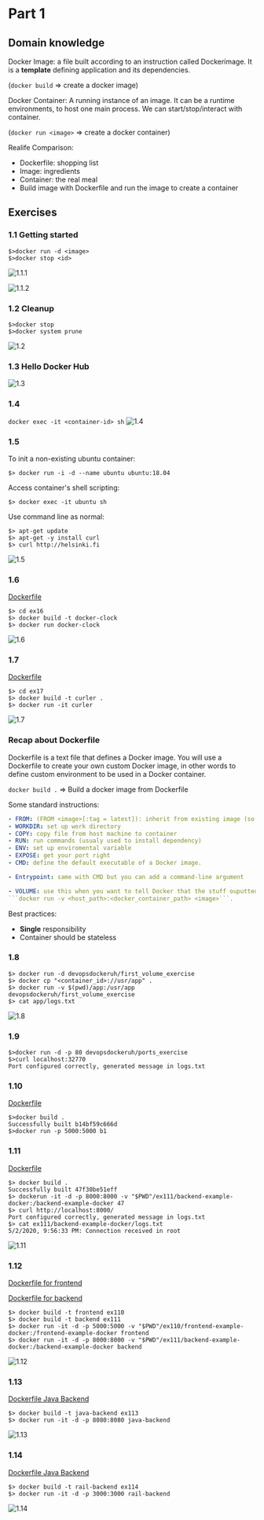 # Part 1

## Domain knowledge

Docker Image: a file built according to an instruction called Dockerimage. It is a **template** defining application and its dependencies.

(`docker build` => create a docker image)

Docker Container: A running instance of an image. It can be a runtime environments, to host one main process. We can start/stop/interact with container.

(`docker run <image>` => create a docker container)

Realife Comparison:

- Dockerfile: shopping list
- Image: ingredients
- Container: the real meal
- Build image with Dockerfile and run the image to create a container

## Exercises

### 1.1 Getting started

```shell
$>docker run -d <image>
$>docker stop <id>
```

![1.1.1](1-1-1.png)

![1.1.2](1-1-2.png)

### 1.2 Cleanup

```shell
$>docker stop
$>docker system prune
```

![1.2](1-2.png)

### 1.3 Hello Docker Hub

![1.3](1-3.png)

### 1.4

`docker exec -it <container-id> sh`
![1.4](1-4.png)

### 1.5

To init a non-existing ubuntu container:

```shell
$> docker run -i -d --name ubuntu ubuntu:18.04
```

Access container's shell scripting:

```shell
$> docker exec -it ubuntu sh
```

Use command line as normal:

```shell
$> apt-get update
$> apt-get -y install curl
$> curl http://helsinki.fi
```

![1.5](1-5.png)

### 1.6

[Dockerfile](./ex16/Dockerfile)

```shell
$> cd ex16
$> docker build -t docker-clock
$> docker run docker-clock
```

![1.6](1-6.png)

### 1.7

[Dockerfile](./ex17/Dockerfile)

```shell
$> cd ex17
$> docker build -t curler .
$> docker run -it curler
```

![1.7](1-7.png)

### Recap about Dockerfile

Dockerfile is a text file that defines a Docker image. You will use a Dockerfile to create your own custom Docker image, in other words to define custom environment to be used in a Docker container.

`docker build .` => Build a docker image from Dockerfile

Some standard instructions:

````yaml
- FROM: (FROM <image>[:tag = latest]): inherit from existing image (so you don't need to build things from scratch) (FROM scratch/ FROM ubuntu)
- WORKDIR: set up work directory
- COPY: copy file from host machine to container
- RUN: run commands (usualy used to install dependency)
- ENV: set up enviromental variable
- EXPOSE: get your port right
- CMD: define the default executable of a Docker image.

- Entrypoint: same with CMD but you can add a command-line argument

- VOLUME: use this when you want to tell Docker that the stuff ouputted by container will be stored on __a host file system__ instead of container file. The same thing to achieve this goal is
```docker run -v <host_path>:<docker_container_path> <image>```.
````

Best practices:

- **Single** responsibility
- Container should be stateless

### 1.8

```shell
$> docker run -d devopsdockeruh/first_volume_exercise
$> docker cp "<container_id>://usr/app" .
$> docker run -v $(pwd)/app:/usr/app devopsdockeruh/first_volume_exercise
$> cat app/logs.txt
```

![1.8](1-8.png)

### 1.9

```shell
$>docker run -d -p 80 devopsdockeruh/ports_exercise
$>curl localhost:32770
Port configured correctly, generated message in logs.txt
```

### 1.10

[Dockerfile](./ex110/Dockerfile)

```shell
$>docker build .
Successfully built b14bf59c666d
$>docker run -p 5000:5000 b1
```

### 1.11

[Dockerfile](./ex111/Dockerfile)

```shell
$> docker build .
Successfully built 47f30be51eff
$> dockerun -it -d -p 8000:8000 -v "$PWD"/ex111/backend-example-docker:/backend-example-docker 47
$> curl http://localhost:8000/
Port configured correctly, generated message in logs.txt
$> cat ex111/backend-example-docker/logs.txt
5/2/2020, 9:56:33 PM: Connection received in root
```

![1.11](1-11.png)

### 1.12

[Dockerfile for frontend](./ex110/Dockerfile)

[Dockerfile for backend](./ex111/Dockerfile)

```shell
$> docker build -t frontend ex110
$> docker build -t backend ex111
$> docker run -it -d -p 5000:5000 -v "$PWD"/ex110/frontend-example-docker:/frontend-example-docker frontend
$> docker run -it -d -p 8000:8000 -v "$PWD"/ex111/backend-example-docker:/backend-example-docker backend
```

![1.12](1-12.png)

### 1.13

[Dockerfile Java Backend](./ex113/Dockerfile)

```shell
$> docker build -t java-backend ex113
$> docker run -it -d -p 8080:8080 java-backend
```

![1.13](1-13.png)

### 1.14

[Dockerfile Java Backend](./ex114/Dockerfile)

```shell
$> docker build -t rail-backend ex114
$> docker run -it -d -p 3000:3000 rail-backend
```

![1.14](1-14.png)
